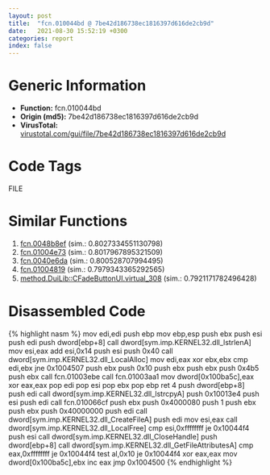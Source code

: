 ```yaml
---
layout: post
title:  "fcn.010044bd @ 7be42d186738ec1816397d616de2cb9d"
date:   2021-08-30 15:52:19 +0300
categories: report
index: false
---
```


# Generic Information
- **Function:** fcn.010044bd
- **Origin (md5):** 7be42d186738ec1816397d616de2cb9d
- **VirusTotal:** [virustotal.com/gui/file/7be42d186738ec1816397d616de2cb9d][virustotal_ref]

# Code Tags
<span class="tag" id="FILE">FILE</span>


# Similar Functions

1. [fcn.0048b8ef][similar_1_ref] (sim.: 0.8027334551130798)
2. [fcn.01004e73][similar_2_ref] (sim.: 0.8017967895321509)
3. [fcn.0040e6da][similar_3_ref] (sim.: 0.800528707994495)
4. [fcn.01004819][similar_4_ref] (sim.: 0.7979343365292565)
5. [method.DuiLib꞉꞉CFadeButtonUI.virtual\_308][similar_5_ref] (sim.: 0.7921171782496428)


# Disassembled Code

{% highlight nasm %}
mov edi,edi
push ebp
mov ebp,esp
push ebx
push esi
push edi
push dword[ebp+8]
call dword[sym.imp.KERNEL32.dll_lstrlenA]
mov esi,eax
add esi,0x14
push esi
push 0x40
call dword[sym.imp.KERNEL32.dll_LocalAlloc]
mov edi,eax
xor ebx,ebx
cmp edi,ebx
jne 0x1004507
push ebx
push 0x10
push ebx
push ebx
push 0x4b5
push ebx
call fcn.01003ebe
call fcn.01003aa1
mov dword[0x100ba5c],eax
xor eax,eax
pop edi
pop esi
pop ebx
pop ebp
ret 4
push dword[ebp+8]
push edi
call dword[sym.imp.KERNEL32.dll_lstrcpyA]
push 0x10013e4
push esi
push edi
call fcn.010066cf
push ebx
push 0x4000080
push 1
push ebx
push ebx
push 0x40000000
push edi
call dword[sym.imp.KERNEL32.dll_CreateFileA]
push edi
mov esi,eax
call dword[sym.imp.KERNEL32.dll_LocalFree]
cmp esi,0xffffffff
je 0x10044f4
push esi
call dword[sym.imp.KERNEL32.dll_CloseHandle]
push dword[ebp+8]
call dword[sym.imp.KERNEL32.dll_GetFileAttributesA]
cmp eax,0xffffffff
je 0x10044f4
test al,0x10
je 0x10044f4
xor eax,eax
mov dword[0x100ba5c],ebx
inc eax
jmp 0x1004500
{% endhighlight %}


[similar_1_ref]: /report/fcn.0048b8ef@d96761eb00d2d97e2b6f5ffffed0b46a
[similar_2_ref]: /report/fcn.01004e73@7be42d186738ec1816397d616de2cb9d
[similar_3_ref]: /report/fcn.0040e6da@a1c6b07868a0eea8f4ee5a872aa71909
[similar_4_ref]: /report/fcn.01004819@7be42d186738ec1816397d616de2cb9d
[similar_5_ref]: /report/method.DuiLib꞉꞉CFadeButtonUI.virtual_308@be7fba7cc724acf4ae2900d99e0fc9c3
[virustotal_ref]: https://www.virustotal.com/gui/file/7be42d186738ec1816397d616de2cb9d